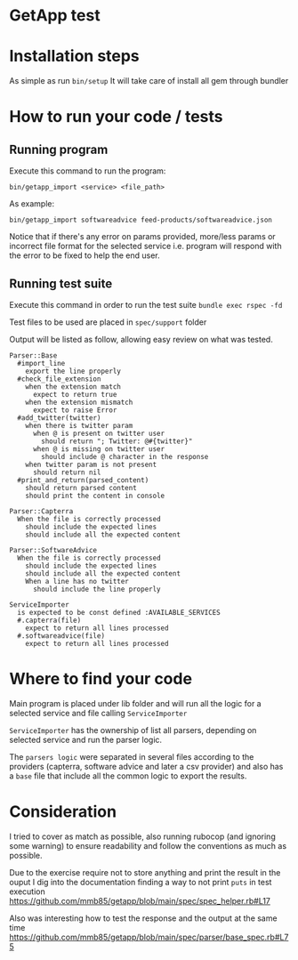 # GetApp test

# Installation steps
As simple as run
`bin/setup`
It will take care of install all gem through bundler

# How to run your code / tests
## Running program
Execute this command to run the program:

`bin/getapp_import <service> <file_path>`

As example:

`bin/getapp_import softwareadvice feed-products/softwareadvice.json`

Notice that if there's any error on params provided, more/less params or incorrect file format for the selected service i.e. program will respond with the error to be fixed to help the end user.

## Running test suite
Execute this command in order to run the test suite
`bundle exec rspec -fd`

Test files to be used are placed in `spec/support` folder

Output will be listed as follow, allowing easy review on what was tested.

```
Parser::Base
  #import_line
    export the line properly
  #check_file_extension
    when the extension match
      expect to return true
    when the extension mismatch
      expect to raise Error
  #add_twitter(twitter)
    when there is twitter param
      when @ is present on twitter user
        should return "; Twitter: @#{twitter}"
      when @ is missing on twitter user
        should include @ character in the response
    when twitter param is not present
      should return nil
  #print_and_return(parsed_content)
    should return parsed content
    should print the content in console

Parser::Capterra
  When the file is correctly processed
    should include the expected lines
    should include all the expected content

Parser::SoftwareAdvice
  When the file is correctly processed
    should include the expected lines
    should include all the expected content
    When a line has no twitter
      should include the line properly

ServiceImporter
  is expected to be const defined :AVAILABLE_SERVICES
  #.capterra(file)
    expect to return all lines processed
  #.softwareadvice(file)
    expect to return all lines processed
```

# Where to find your code
Main program is placed under lib folder and will run all the logic for a selected service and file calling `ServiceImporter`

`ServiceImporter` has the ownership of list all parsers, depending on selected service and run the parser logic.

 The `parsers logic` were separated in several files according to the providers (capterra, software advice and later a csv provider) and also has a `base` file that include all the common logic to export the results.

# Consideration
I tried to cover as match as possible, also running rubocop (and ignoring some warning) to ensure readability and follow the conventions as much as possible.

Due to the exercise require not to store anything and print the result in the ouput I dig into the documentation finding a way to not print `puts` in test execution https://github.com/mmb85/getapp/blob/main/spec/spec_helper.rb#L17

Also was interesting how to test the response and the output at the same time https://github.com/mmb85/getapp/blob/main/spec/parser/base_spec.rb#L75
